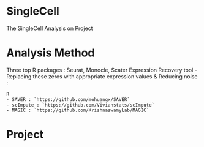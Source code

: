# SingleCell
The SingleCell Analysis on Project
# Analysis Method
Three top R packages : Seurat, Monocle, Scater
Expression Recovery tool - Replacing these zeros with appropriate expression values & Reducing noise :
```
R 
- SAVER : `https://github.com/mohuangx/SAVER`
- scImpute : `https://github.com/Vivianstats/scImpute`
- MAGIC : `https://github.com/KrishnaswamyLab/MAGIC`
```
# Project
